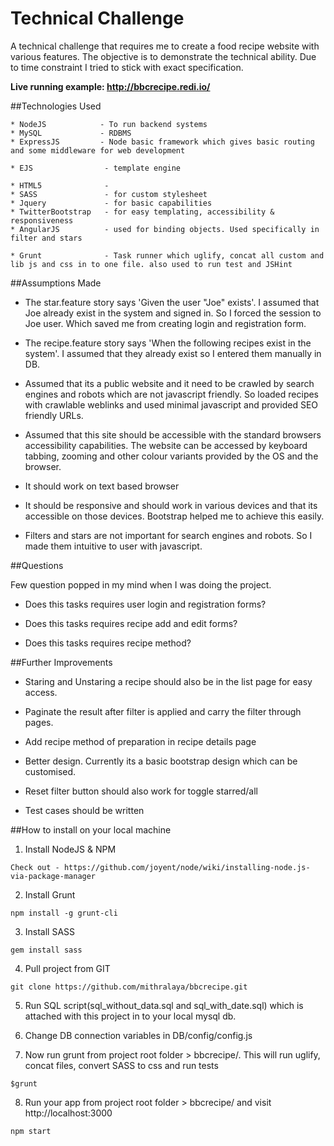 # Technical Challenge

A technical challenge that requires me to create a food recipe website with various features. The objective is to demonstrate the technical ability. Due to time constraint I tried to stick with exact specification.

**Live running example: http://bbcrecipe.redi.io/**

##Technologies Used

    * NodeJS            - To run backend systems
    * MySQL             - RDBMS
    * ExpressJS         - Node basic framework which gives basic routing and some middleware for web development

    * EJS                - template engine

    * HTML5              -
    * SASS               - for custom stylesheet
    * Jquery             - for basic capabilities
    * TwitterBootstrap   - for easy templating, accessibility & responsiveness
    * AngularJS          - used for binding objects. Used specifically in filter and stars

    * Grunt              - Task runner which uglify, concat all custom and lib js and css in to one file. also used to run test and JSHint

##Assumptions Made

 * The star.feature story says 'Given the user "Joe" exists'. I assumed that Joe already exist in the system and signed in. So I forced the session to Joe user. Which saved me from creating login and registration form.

 * The recipe.feature story says 'When the following recipes exist in the system'. I assumed that they already exist so I entered them manually in DB.

 * Assumed that its a public website and it need to be crawled by search engines and robots which are not javascript friendly. So loaded recipes with crawlable weblinks and used minimal javascript and provided SEO friendly URLs.

 * Assumed that this site should be accessible with the standard browsers accessibility capabilities. The website can be accessed by keyboard tabbing, zooming and other colour variants provided by the OS and the browser.

 * It should work on text based browser

 * It should be responsive and should work in various devices and that its accessible on those devices. Bootstrap helped me to achieve this easily.

 * Filters and stars are not important for search engines and robots. So I made them intuitive to user with javascript.

##Questions

Few question popped in my mind when I was doing the project.

 * Does this tasks requires user login and registration forms?

 * Does this tasks requires recipe add and edit forms?

 * Does this tasks requires recipe method?

##Further Improvements

 * Staring and Unstaring a recipe should also be in the list page for easy access.

 * Paginate the result after filter is applied and carry the filter through pages.

 * Add recipe method of preparation in recipe details page

 * Better design. Currently its a basic bootstrap design which can be customised.

 * Reset filter button should also work for toggle starred/all

 * Test cases should be written

##How to install on your local machine

1. Install NodeJS & NPM

 ```
 Check out - https://github.com/joyent/node/wiki/installing-node.js-via-package-manager
 ```

2. Install Grunt

 ```
 npm install -g grunt-cli
 ```

3. Install SASS

 ```
 gem install sass
 ```

4. Pull project from GIT

 ```
 git clone https://github.com/mithralaya/bbcrecipe.git
 ```

5. Run SQL script(sql_without_data.sql and sql_with_date.sql) which is attached with this project in to your local mysql db.

6. Change DB connection variables in DB/config/config.js

7. Now run grunt from project root folder > bbcrecipe/. This will run uglify, concat files, convert SASS to css and run tests

 ```
 $grunt
 ```

8. Run your app from project root folder > bbcrecipe/ and visit http://localhost:3000

 ```
 npm start
 ```


